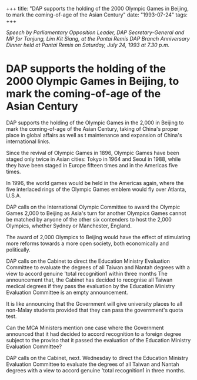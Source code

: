 +++ 
title: "DAP supports the holding of the 2000 Olympic Games in Beijing, to mark the coming-of-age of the Asian Century"
date: "1993-07-24"
tags:
+++

_Speech by Parliamentary Opposition Leader, DAP Secretary-General and MP for Tanjung, Lim Kit Siang, at the Pantai Remis DAP Branch Anniversary Dinner held at Pantai Remis on Saturday, July 24, 1993 at 7.30 p.m._

# DAP supports the holding of the 2000 Olympic Games in Beijing, to mark the coming-of-age of the Asian Century

DAP  supports the holding of the Olympic Games in  the 2,000  in Beijing to mark the coming-of-age of the Asian Century, taking  of  China's  proper place in global affairs  as  well  as  t maintenance and expansion of China's international links.</u>

Since the revival of Olympic Games in 1896, Olympic Games have been staged only twice in Asian cities: Tokyo in 1964 and Seoul in 1988, while they have been staged in Europe fifteen times and in the Americas five times.

In 1996, the world games would be held in the Americas again, where the five interlaced rings of the Olympic Games emblem would fly over Atlanta, U.S.A.

DAP calls on the International Olympic Committee to award the Olympic Games 2,000 to Beijing as Asia's turn for another Olympics Games cannot be matched by anyone of the other six contenders to host the 2,000 Olympics, whether Sydney or Manchester, England.

The award of 2,000 Olympics to Beijing would have the effect of stimulating more reforms towards a more open society, both economically and politically.

DAP calls on the Cabinet to direct the Education Ministry Evaluation Committee to evaluate the degrees of all Taiwan and Nantah degrees with a view to accord genuine 'total recognition1 within three months
The announcement that, the Cabinet has decided to recognise all Taiwan medical degrees if they pass the evaluation by the Education Ministry Evaluation Committee is an empty announcement.

It is like announcing that the Government will give university places to all non-Malay students provided that they can pass the government's quota test.

Can the MCA Ministers mention one case where the Government announced that it had decided to accord recognition to a foreign degree subject to the proviso that it passed the evaluation of the Education Ministry Evaluation Committee?

DAP calls on the Cabinet, next. Wednesday to direct the Education Ministry Evaluation Committee to evaluate the degrees of all Taiwan and Nantah degrees with a view to accord genuine 'total recognition1 in three months.
 
